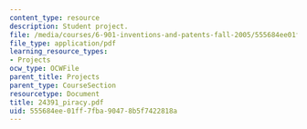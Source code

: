 ```yaml
---
content_type: resource
description: Student project.
file: /media/courses/6-901-inventions-and-patents-fall-2005/555684ee01ff7fba90478b5f7422818a_24391_piracy.pdf
file_type: application/pdf
learning_resource_types:
- Projects
ocw_type: OCWFile
parent_title: Projects
parent_type: CourseSection
resourcetype: Document
title: 24391_piracy.pdf
uid: 555684ee-01ff-7fba-9047-8b5f7422818a
---
```

